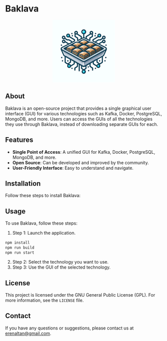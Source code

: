 # Baklava

<div align="center">
<!-- ![baklava](baklava.png) -->
<img src="baklava.png" width="200" height="200">
</div>

## About

Baklava is an open-source project that provides a single graphical user interface (GUI) for various technologies such as Kafka, Docker, PostgreSQL, MongoDB, and more. Users can access the GUIs of all the technologies they use through Baklava, instead of downloading separate GUIs for each.

## Features

- **Single Point of Access**: A unified GUI for Kafka, Docker, PostgreSQL, MongoDB, and more.
- **Open Source**: Can be developed and improved by the community.
- **User-Friendly Interface**: Easy to understand and navigate.

## Installation

Follow these steps to install Baklava:

## Usage

To use Baklava, follow these steps:

1. Step 1: Launch the application.

```
npm install
npm run build
npm run start
```

2. Step 2: Select the technology you want to use.
3. Step 3: Use the GUI of the selected technology.

## License

This project is licensed under the GNU General Public License (GPL). For more information, see the `LICENSE` file.

## Contact

If you have any questions or suggestions, please contact us at [erenaltan@gmail.com](mailto:erenaltan@gmail.com).
